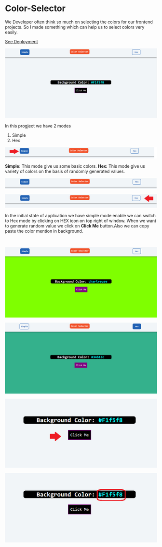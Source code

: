 # Color-Selector
We Developer often think so much on selecting the colors for our frontend projects. So I made something which can help us to select colors very easily.

<a href ="https://color-selector-kk.herokuapp.com/" target="_blank" >See Deployment</a>

![alt text](https://github.com/KRISHANKANTAGNIHOTRI/Color-Selector/blob/main/images/1.png)

In this progject we have 2 modes 
1) Simple
2) Hex

![alt text](https://github.com/KRISHANKANTAGNIHOTRI/Color-Selector/blob/main/images/2.png)

<b>Simple:</b> This mode give us some basic colors.
<b>Hex:</b> This mode give us variety of colors on the basis of randomly generated values.

![alt text](https://github.com/KRISHANKANTAGNIHOTRI/Color-Selector/blob/main/images/3.png)

![alt text](https://github.com/KRISHANKANTAGNIHOTRI/Color-Selector/blob/main/images/4.png)

In the initial state of application we have simple mode enable we can switch to Hex mode by clicking on HEX icon on top right of window.
When we want to generate random value we click on <b>Click Me</b> button.Also we can copy paste the color mention in background.

<br>

![alt text](https://github.com/KRISHANKANTAGNIHOTRI/Color-Selector/blob/main/images/5.png)

![alt text](https://github.com/KRISHANKANTAGNIHOTRI/Color-Selector/blob/main/images/6.png)

![alt text](https://github.com/KRISHANKANTAGNIHOTRI/Color-Selector/blob/main/images/7.png)

![alt text](https://github.com/KRISHANKANTAGNIHOTRI/Color-Selector/blob/main/images/8.png)
